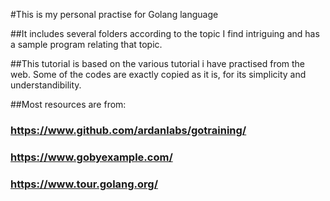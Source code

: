 #This is my personal practise for Golang language

##It includes several folders according to the topic I find intriguing and has a sample program relating that topic.

##This tutorial is based on the various tutorial i have practised from the web. Some of the codes are exactly copied as it is, for its simplicity and understandibility.

##Most resources are from:
### https://www.github.com/ardanlabs/gotraining/
### https://www.gobyexample.com/
### https://www.tour.golang.org/
